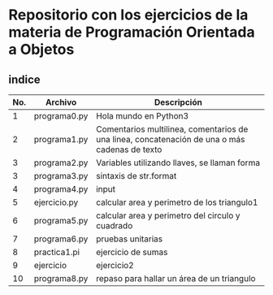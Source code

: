  # Repositorio con los ejercicios de la materia de Programación Orientada a Objetos

## indice

|No.|Archivo|Descripción|
|--|--|--|
|1|programa0.py|Hola mundo en Python3|
|2|programa1.py|Comentarios multilinea, comentarios de una linea, concatenación de una o más cadenas de texto|
|3|programa2.py| Variables utilizando llaves, se llaman forma|
|3|programa3.py|sintaxis de str.format|
|4|programa4.py|input|
|5|ejercicio.py|calcular area y perimetro de los triangulo1
|6|programa5.py|calcular area y perimetro del circulo y cuadrado|
|7| programa6.py|pruebas unitarias|
|8|practica1.pi|ejercicio de sumas|
|9|ejercicio|ejercicio2|
|10|programa8.py|repaso para hallar un área de un triangulo|